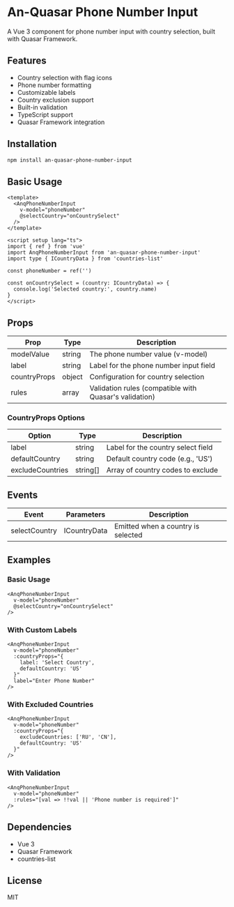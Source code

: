 # An-Quasar Phone Number Input

A Vue 3 component for phone number input with country selection, built with Quasar Framework.

## Features

- Country selection with flag icons
- Phone number formatting
- Customizable labels
- Country exclusion support
- Built-in validation
- TypeScript support
- Quasar Framework integration

## Installation

```bash
npm install an-quasar-phone-number-input
```

## Basic Usage

```vue
<template>
  <AnqPhoneNumberInput
    v-model="phoneNumber"
    @selectCountry="onCountrySelect"
  />
</template>

<script setup lang="ts">
import { ref } from 'vue'
import AnqPhoneNumberInput from 'an-quasar-phone-number-input'
import type { ICountryData } from 'countries-list'

const phoneNumber = ref('')

const onCountrySelect = (country: ICountryData) => {
  console.log('Selected country:', country.name)
}
</script>
```

## Props

| Prop | Type | Description |
|------|------|-------------|
| modelValue | string | The phone number value (v-model) |
| label | string | Label for the phone number input field |
| countryProps | object | Configuration for country selection |
| rules | array | Validation rules (compatible with Quasar's validation) |

### CountryProps Options

| Option | Type | Description |
|--------|------|-------------|
| label | string | Label for the country select field |
| defaultCountry | string | Default country code (e.g., 'US') |
| excludeCountries | string[] | Array of country codes to exclude |

## Events

| Event | Parameters | Description |
|-------|------------|-------------|
| selectCountry | ICountryData | Emitted when a country is selected |

## Examples

### Basic Usage
```vue
<AnqPhoneNumberInput
  v-model="phoneNumber"
  @selectCountry="onCountrySelect"
/>
```

### With Custom Labels
```vue
<AnqPhoneNumberInput
  v-model="phoneNumber"
  :countryProps="{
    label: 'Select Country',
    defaultCountry: 'US'
  }"
  label="Enter Phone Number"
/>
```

### With Excluded Countries
```vue
<AnqPhoneNumberInput
  v-model="phoneNumber"
  :countryProps="{
    excludeCountries: ['RU', 'CN'],
    defaultCountry: 'US'
  }"
/>
```

### With Validation
```vue
<AnqPhoneNumberInput
  v-model="phoneNumber"
  :rules="[val => !!val || 'Phone number is required']"
/>
```

## Dependencies

- Vue 3
- Quasar Framework
- countries-list

## License

MIT 